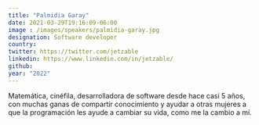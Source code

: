 ```yaml
---
title: "Palmidia Garay"
date: 2021-03-29T19:16:09-06:00
image : /images/speakers/palmidia-garay.jpg
designation: Software developer
country: 
twitter: https://twitter.com/jetzable
linkedin: https://www.linkedin.com/in/jetzable/
github: 
year: "2022"
---
```


Matemática, cinéfila, desarrolladora de software desde hace casi 5 años, con muchas ganas de compartir conocimiento y ayudar a otras mujeres a que la programación les ayude a cambiar su vida, como me la cambio a mí.

